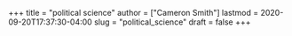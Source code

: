 +++
title = "political science"
author = ["Cameron Smith"]
lastmod = 2020-09-20T17:37:30-04:00
slug = "political_science"
draft = false
+++
